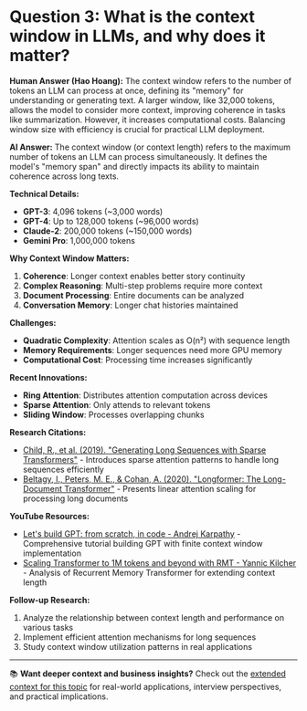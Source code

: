 # Question 3: What is the context window in LLMs, and why does it matter?

**Human Answer (Hao Hoang):**
The context window refers to the number of tokens an LLM can process at once, defining its "memory" for understanding or generating text. A larger window, like 32,000 tokens, allows the model to consider more context, improving coherence in tasks like summarization. However, it increases computational costs. Balancing window size with efficiency is crucial for practical LLM deployment.

**AI Answer:**
The context window (or context length) refers to the maximum number of tokens an LLM can process simultaneously. It defines the model's "memory span" and directly impacts its ability to maintain coherence across long texts.

**Technical Details:**
- **GPT-3**: 4,096 tokens (~3,000 words)
- **GPT-4**: Up to 128,000 tokens (~96,000 words)
- **Claude-2**: 200,000 tokens (~150,000 words)
- **Gemini Pro**: 1,000,000 tokens

**Why Context Window Matters:**
1. **Coherence**: Longer context enables better story continuity
2. **Complex Reasoning**: Multi-step problems require more context
3. **Document Processing**: Entire documents can be analyzed
4. **Conversation Memory**: Longer chat histories maintained

**Challenges:**
- **Quadratic Complexity**: Attention scales as O(n²) with sequence length
- **Memory Requirements**: Longer sequences need more GPU memory
- **Computational Cost**: Processing time increases significantly

**Recent Innovations:**
- **Ring Attention**: Distributes attention computation across devices
- **Sparse Attention**: Only attends to relevant tokens
- **Sliding Window**: Processes overlapping chunks

**Research Citations:**
- [Child, R., et al. (2019). "Generating Long Sequences with Sparse Transformers"](https://arxiv.org/abs/1904.10509) - Introduces sparse attention patterns to handle long sequences efficiently
- [Beltagy, I., Peters, M. E., & Cohan, A. (2020). "Longformer: The Long-Document Transformer"](https://arxiv.org/abs/2004.05150) - Presents linear attention scaling for processing long documents

**YouTube Resources:**
- [Let's build GPT: from scratch, in code - Andrej Karpathy](https://www.youtube.com/watch?v=kCc8FmEb1nY) - Comprehensive tutorial building GPT with finite context window implementation
- [Scaling Transformer to 1M tokens and beyond with RMT - Yannic Kilcher](https://www.youtube.com/c/yannickilcher) - Analysis of Recurrent Memory Transformer for extending context length

**Follow-up Research:**
1. Analyze the relationship between context length and performance on various tasks
2. Implement efficient attention mechanisms for long sequences
3. Study context window utilization patterns in real applications

---

📚 **Want deeper context and business insights?** Check out the [extended context for this topic](content/03_context_window_context.md) for real-world applications, interview perspectives, and practical implications.